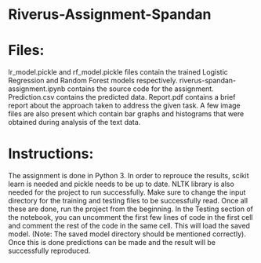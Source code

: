 # Riverus-Assignment-Spandan

# Files:
lr_model.pickle and rf_model.pickle files contain the trained Logistic Regression and Random Forest models respectively.
riverus-spandan-assignment.ipynb contains the source code for the assignment.
Prediction.csv contains the predicted data.
Report.pdf contains a brief report about the approach taken to address the given task.
A few image files are also present which contain bar graphs and histograms that were obtained during analysis of the text data.

# Instructions:
The assignment is done in Python 3.
In order to reprouce the results, scikit learn is needed and pickle needs to be up to date.
NLTK library is also needed for the project to run successfully.
Make sure to change the input directory for the training and testing files to be successfully read.
Once all these are done, run the project from the beginning. 
In the Testing section of the notebook, you can uncomment the first few lines of code in the first cell and comment the rest of the code in the same cell. This will load the saved model. (Note: The saved model directory should be mentioned correctly).
Once this is done predictions can be made and the result will be successfully reproduced.
